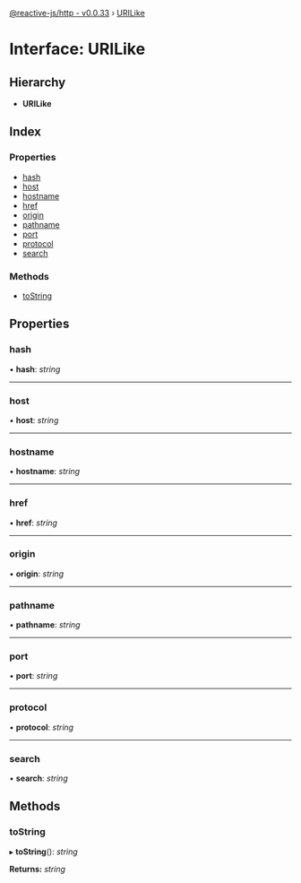 [@reactive-js/http - v0.0.33](../README.md) › [URILike](urilike.md)

# Interface: URILike

## Hierarchy

* **URILike**

## Index

### Properties

* [hash](urilike.md#hash)
* [host](urilike.md#host)
* [hostname](urilike.md#hostname)
* [href](urilike.md#href)
* [origin](urilike.md#origin)
* [pathname](urilike.md#pathname)
* [port](urilike.md#port)
* [protocol](urilike.md#protocol)
* [search](urilike.md#search)

### Methods

* [toString](urilike.md#tostring)

## Properties

###  hash

• **hash**: *string*

___

###  host

• **host**: *string*

___

###  hostname

• **hostname**: *string*

___

###  href

• **href**: *string*

___

###  origin

• **origin**: *string*

___

###  pathname

• **pathname**: *string*

___

###  port

• **port**: *string*

___

###  protocol

• **protocol**: *string*

___

###  search

• **search**: *string*

## Methods

###  toString

▸ **toString**(): *string*

**Returns:** *string*

